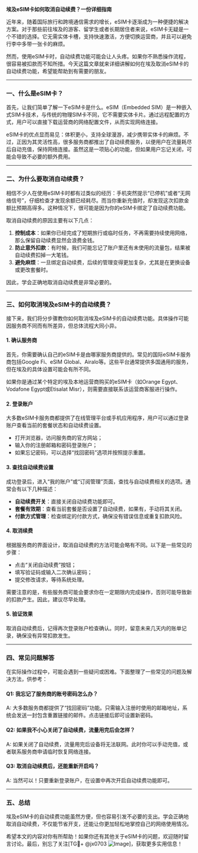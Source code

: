 **埃及eSIM卡如何取消自动续费？一份详细指南**

近年来，随着国际旅行和跨境通信需求的增长，eSIM卡逐渐成为一种便捷的解决方案。对于那些前往埃及的游客、留学生或者长期居住者来说，eSIM卡无疑是一个不错的选择。它无需实体卡槽，支持快速激活，方便切换运营商，并且可以避免行李中多带一张卡的麻烦。

然而，使用eSIM卡时，自动续费功能可能会让人头疼。如果你不熟悉操作流程，很容易被扣款而不知所措。今天这篇文章就来详细讲解如何在埃及取消eSIM卡的自动续费功能，希望能帮助到有需要的朋友。

---

### 一、什么是eSIM卡？

首先，让我们简单了解一下eSIM卡是什么。eSIM（Embedded SIM）是一种嵌入式SIM卡技术，与传统的物理SIM卡不同，它不需要实体卡片。通过远程配置的方式，用户可以直接下载运营商的网络配置文件，从而实现网络连接。

eSIM卡的优点显而易见：体积更小，支持全球漫游，减少携带实体卡的麻烦。不过，正因为其灵活性高，很多服务商都推出了自动续费服务，以便用户在流量耗尽后自动充值，保持网络连接。虽然这是一项贴心的功能，但如果用户忘记关闭，可能会导致不必要的额外费用。

---

### 二、为什么要取消自动续费？

相信不少人在使用eSIM卡时都有过类似的经历：手机突然提示“已停机”或者“无网络信号”，仔细检查才发现余额已经耗尽。而当你重新充值时，却发现这次扣款金额比预期高得多。这种情况下，很可能是因为你的eSIM卡绑定了自动续费功能。

取消自动续费的原因主要有以下几点：

1. **控制成本**：如果你已经完成了短期旅行或临时任务，不再需要持续使用网络，那么保留自动续费显然会浪费金钱。
2. **防止意外扣款**：有时候，我们可能忘记了账户里还有未使用的流量包，结果被自动续费扣掉一大笔钱。
3. **避免麻烦**：一旦绑定自动续费，后续的管理变得更加复杂，尤其是在更换设备或更改套餐时。

因此，学会正确地取消自动续费是非常必要的。

---

### 三、如何取消埃及eSIM卡的自动续费？

接下来，我们将分步骤教你如何取消埃及eSIM卡的自动续费功能。具体操作可能因服务商不同而有所差异，但总体流程大同小异。

#### 1. 确认服务商

首先，你需要确认自己的eSIM卡是由哪家服务商提供的。常见的国际eSIM卡服务商包括Google Fi、eSIM Global、Airalo等。这些平台通常提供多国通用的服务，但在埃及的具体设置可能会有所不同。

如果你是通过某个特定的埃及本地运营商购买的eSIM卡（如Orange Egypt、Vodafone Egypt或Etisalat Misr），则需要直接联系该运营商客服进行操作。

#### 2. 登录账户

大多数eSIM卡服务商都提供了在线管理平台或手机应用程序，用户可以通过登录账户查看当前的套餐状态和自动续费设置。

- 打开浏览器，访问服务商的官方网站；
- 输入你的注册邮箱和密码登录账户；
- 如果忘记密码，可以选择“找回密码”选项并按照提示重置。

#### 3. 查找自动续费设置

成功登录后，进入“我的账户”或“订阅管理”页面，查找与自动续费相关的选项。通常会有以下几种描述：

- **自动续费开关**：直接关闭自动续费功能即可。
- **套餐有效期**：查看当前套餐是否设置了自动续费，如果有，手动将其关闭。
- **付款方式管理**：检查绑定的付款方式，确保没有错误信息或重复扣款风险。

#### 4. 取消续费

根据服务商的界面设计，取消自动续费的方法可能会略有不同。以下是一些常见的步骤：

- 点击“关闭自动续费”按钮；
- 填写验证码或输入二次确认密码；
- 提交修改请求，等待系统处理。

需要注意的是，有些服务商可能会要求你在一定期限内完成操作，否则可能导致新的扣款产生。因此，建议尽早处理。

#### 5. 验证效果

取消自动续费后，记得再次登录账户检查确认。同时，留意未来几天内的账单记录，确保没有异常扣款发生。

---

### 四、常见问题解答

在实际操作过程中，可能会遇到一些疑问或困难。下面整理了一些常见的问题及解决方法，供参考：

#### Q1: 我忘记了服务商的账号密码怎么办？
A: 大多数服务商都提供了“找回密码”功能。只需输入注册时使用的邮箱地址，系统会发送一封包含重置链接的邮件。点击链接后即可设置新密码。

#### Q2: 如果我不小心关闭了自动续费，流量用完后会怎样？
A: 如果关闭了自动续费，流量用完后设备将无法联网。此时你可以手动充值，或者联系服务商申请临时恢复网络连接。

#### Q3: 取消自动续费后，还能重新开启吗？
A: 当然可以！只要重新登录账户，在设置中再次开启自动续费功能即可。

---

### 五、总结

埃及eSIM卡的自动续费功能虽然方便，但也容易引发不必要的支出。学会正确地取消自动续费，不仅能节省开支，还能让你更加轻松地掌控自己的网络使用情况。

希望本文的内容对你有所帮助！如果你还有其他关于eSIM卡的问题，欢迎随时留言讨论。最后，别忘了关注[TG💪+ @jx0703 ![Image](https://github.com/user-attachments/assets/dbca1d08-cadb-493c-b0ec-ad6f7a83f270)]，获取更多实用信息！